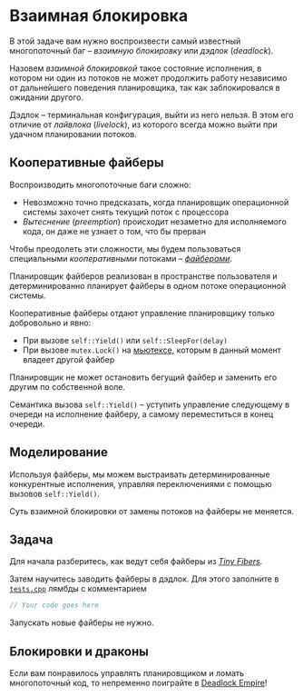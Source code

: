# Взаимная блокировка

В этой задаче вам нужно воспроизвести самый известный многопоточный баг – *взаимную блокировку* или *дэдлок* (*deadlock*).

Назовем *взаимной блокировкой* такое состояние исполнения, в котором ни один из потоков не может продолжить работу независимо от дальнейшего поведения планировщика, так как заблокировался в ожидании другого.

Дэдлок – терминальная конфигурация, выйти из него нельзя. В этом его отличие от *лайвлока* (*livelock*), из которого всегда можно выйти при удачном планировании потоков.

## Кооперативные файберы

Воспроизводить многопоточные баги сложно:
- Невозможно точно предсказать, когда планировщик операционной системы захочет снять текущий поток с процессора
- *Вытеснение* (*preemption*) происходит незаметно для исполняемого кода, он даже не узнает о том, что бы прерван

Чтобы преодолеть эти сложности, мы будем пользоваться специальными *кооперативными* потоками – [*файберами*](https://gitlab.com/Lipovsky/tinyfibers).

Планировщик файберов реализован в пространстве пользователя и детерминированно планирует файберы в одном потоке операционной системы.

Кооперативные файберы отдают управление планировщику только добровольно и явно:
- При вызове `self::Yield()` или `self::SleepFor(delay)`
- При вызове `mutex.Lock()` на [мьютексе](https://en.cppreference.com/w/cpp/thread/mutex), которым в данный момент владеет другой файбер

Планировщик не может остановить бегущий файбер и заменить его другим по собственной воле.

Семантика вызова `self::Yield()` – уступить управление следующему в очереди на исполнение файберу, а самому переместиться в конец очереди.

## Моделирование

Используя файберы, мы можем выстраивать детерминированные конкурентные исполнения, управляя переключениями с помощью вызовов `self::Yield()`.

Суть взаимной блокировки от замены потоков на файберы не меняется.

## Задача

Для начала разберитесь, как ведут себя файберы из [_Tiny Fibers_](https://gitlab.com/Lipovsky/tinyfibers).

Затем научитесь заводить файберы в дэдлок. Для этого заполните в [`tests.cpp`](tests.cpp) лямбды с комментарием
```cpp
// Your code goes here
```

Запускать новые файберы не нужно.

## Блокировки и драконы

Если вам понравилось управлять планировщиком и ломать многопоточный код, то непременно поиграйте в [Deadlock Empire](https://deadlockempire.github.io/)!
